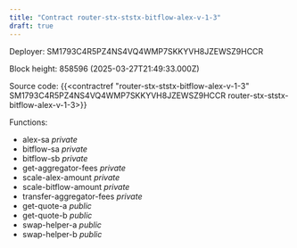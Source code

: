 ```yaml
---
title: "Contract router-stx-ststx-bitflow-alex-v-1-3"
draft: true
---
```

Deployer: SM1793C4R5PZ4NS4VQ4WMP7SKKYVH8JZEWSZ9HCCR


 



Block height: 858596 (2025-03-27T21:49:33.000Z)

Source code: {{<contractref "router-stx-ststx-bitflow-alex-v-1-3" SM1793C4R5PZ4NS4VQ4WMP7SKKYVH8JZEWSZ9HCCR router-stx-ststx-bitflow-alex-v-1-3>}}

Functions:

* alex-sa _private_
* bitflow-sa _private_
* bitflow-sb _private_
* get-aggregator-fees _private_
* scale-alex-amount _private_
* scale-bitflow-amount _private_
* transfer-aggregator-fees _private_
* get-quote-a _public_
* get-quote-b _public_
* swap-helper-a _public_
* swap-helper-b _public_
